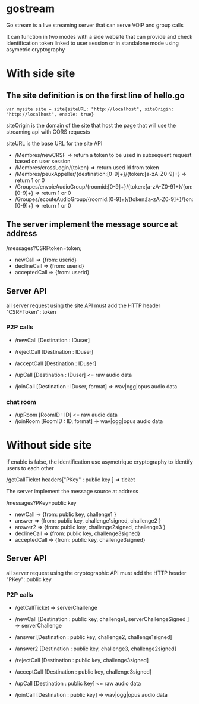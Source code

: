 # gostream


Go stream is a live streaming server that can serve VOIP and group calls

It can function in two modes with a side website that can provide and check identification token linked to user session or in standalone mode using asymetric cryptography

# With side site


## The site definition is on the first line of hello.go

`var mysite site = site{siteURL: "http://localhost", siteOrigin: "http://localhost", enable: true}`

siteOrigin is the domain of the site that host the page that will use the streaming api with CORS requests

siteURL is the base URL for the site API 

* /Membres/newCRSF => return a token to be used in subsequent request based on user session
* /Membres/crossLogin/{token} => return used id from token
* /Membres/peuxAppeller/{destination:[0-9]+}/{token:[a-zA-Z0-9]+} => return 1 or 0
* /Groupes/envoieAudioGroup/{roomid:[0-9]+}/{token:[a-zA-Z0-9]+}/{on:[0-9]+} => return 1 or 0
* /Groupes/ecouteAudioGroup/{roomid:[0-9]+}/{token:[a-zA-Z0-9]+}/{on:[0-9]+} => return 1 or 0

## The server implement the message source at address

/messages?CSRFtoken=token;

* newCall => {from: userid}
* declineCall => {from: userid}
* acceptedCall => {from: userid}

## Server API

all server request using the site API must add the HTTP header "CSRFToken": token

### P2P calls

* /newCall [Destination : IDuser] 
* /rejectCall [Destination : IDuser] 
* /acceptCall [Destination : IDuser] 

* /upCall [Destination : IDuser]   <= raw audio data
* /joinCall [Destination : IDuser, format] => wav|ogg|opus audio data


### chat room
* /upRoom [RoomID : ID]  <= raw audio data
* /joinRoom [RoomID : ID, format] => wav|ogg|opus audio data

# Without side site

if enable is false, the identification use asymetrique cryptography to identify users to each other 

/getCallTicket headers["PKey" : public key ] => ticket

The server implement the message source at address

/messages?PKey=public key

* newCall => {from: public key, challenge1 }
* answer => {from: public key, challenge1signed, challenge2 }
* answer2 => {from: public key, challenge2signed, challenge3 }
* declineCall => {from: public key, challenge3signed}
* acceptedCall => {from: public key, challenge3signed}

## Server API

all server request using the cryptographic API must add the HTTP header "PKey": public key

### P2P calls

* /getCallTicket => serverChallenge

* /newCall   [Destination : public key, challenge1, serverChallengeSigned ] => serverChallenge

* /answer    [Destination : public key, challenge2, challenge1signed] 
* /answer2   [Destination : public key, challenge3, challenge2signed] 

* /rejectCall [Destination : public key, challenge3signed] 
* /acceptCall [Destination : public key, challenge3signed] 

* /upCall    [Destination : public key] <= raw audio data
* /joinCall  [Destination : public key] => wav|ogg|opus audio data





